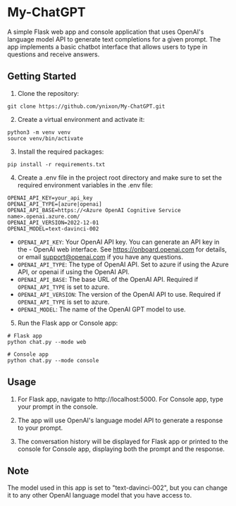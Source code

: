 # My-ChatGPT

A simple Flask web app and console application that uses OpenAI's language model API to generate text completions for a given prompt. The app implements a basic chatbot interface that allows users to type in questions and receive answers.

## Getting Started

1. Clone the repository:

```console
git clone https://github.com/ynixon/My-ChatGPT.git
```

2. Create a virtual environment and activate it:

```console
python3 -m venv venv
source venv/bin/activate
```

3. Install the required packages:

```console
pip install -r requirements.txt
```

4. Create a .env file in the project root directory and make sure to set the required environment variables in the .env file:

```console
OPENAI_API_KEY=your_api_key
OPENAI_API_TYPE=[azure|openai]
OPENAI_API_BASE=https://<Azure OpenAI Cognitive Service name>.openai.azure.com/
OPENAI_API_VERSION=2022-12-01
OPENAI_MODEL=text-davinci-002
```

- `OPENAI_API_KEY`: Your OpenAI API key. You can generate an API key in the - OpenAI web interface. See https://onboard.openai.com for details, or email support@openai.com if you have any questions.
- `OPENAI_API_TYPE`: The type of OpenAI API. Set to azure if using the Azure API, or openai if using the OpenAI API.
- `OPENAI_API_BASE`: The base URL of the OpenAI API. Required if `OPENAI_API_TYPE` is set to azure.
- `OPENAI_API_VERSION`: The version of the OpenAI API to use. Required if `OPENAI_API_TYPE` is set to azure.
- `OPENAI_MODEL`: The name of the OpenAI GPT model to use.

5. Run the Flask app or Console app:

```console
# Flask app
python chat.py --mode web

# Console app
python chat.py --mode console

```

## Usage

1. For Flask app, navigate to http://localhost:5000. For Console app, type your prompt in the console.

2. The app will use OpenAI's language model API to generate a response to your prompt.

3. The conversation history will be displayed for Flask app or printed to the console for Console app, displaying both the prompt and the response.

## Note

The model used in this app is set to "text-davinci-002", but you can change it to any other OpenAI language model that you have access to.
